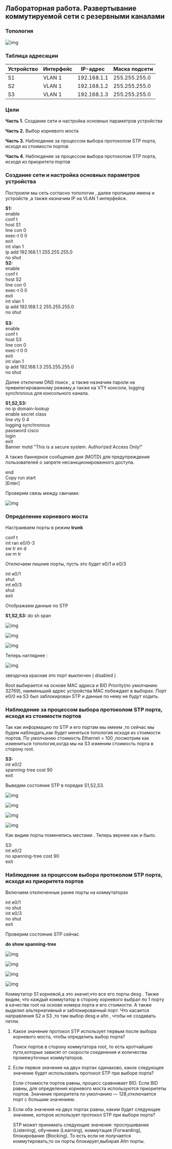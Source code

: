 ## Лабораторная работа. Развертывание коммутируемой сети с резервными каналами

### Топология

![img](img/1.png)

### Таблица адресации

| Устройство | Интерфейс | IP-адрес    | Маска подсети |
| ---------- | --------- | ----------- | ------------- |
| S1         | VLAN 1    | 192.168.1.1 | 255.255.255.0 |
| S2         | VLAN 1    | 192.168.1.2 | 255.255.255.0 |
| S3         | VLAN 1    | 192.168.1.3 | 255.255.255.0 |

### Цели

**Часть 1.** Создание сети и настройка основных параметров устройства

**Часть 2.** Выбор корневого моста

**Часть 3.** Наблюдение за процессом выбора протоколом STP порта, исходя из стоимости портов

**Часть 4.** Наблюдение за процессом выбора протоколом STP порта, исходя из приоритета портов

### Создание сети и настройка основных параметров устройства

Построили мы сеть согласно топологии , далее пропишем имена и устройств ,а также назначим IP на VLAN 1 интерфейсе.

**S1:** <br/>
enable <br/>
conf t<br/>
host S1<br/>
line con 0<br/>
exec-t 0 0<br/>
exit<br/>
int vlan 1<br/>
ip add 192.168.1.1 255.255.255.0<br/>
no shut  <br/>
**S2:** <br/>
enable<br/>
conf t<br/>
host S2<br/>
line con 0<br/>
exec-t 0 0<br/>
exit<br/>
int vlan 1<br/>
ip add 192.168.1.2 255.255.255.0<br/>
no shut<br/>  
**S3:** <br/>
enable<br/>
conf t <br/>
host S3<br/>
line con 0<br/>
exec-t 0 0<br/>
exit<br/>
int vlan 1<br/>
ip add 192.168.1.3 255.255.255.0<br/>
no shut  <br/>

Далее отключим DNS поиск , а также назначим пароли на привилегированному режиму,а также на VTY консоли, logging synchronous для консольного канала.

**S1,S2,S3:** <br/>
no ip domain-lookup<br/>
enable secret class<br/>
line vty 0 4<br/>
logging synchronous <br/>
password cisco<br/>
login<br/>
exit<br/>
Banner motd "This is a secure system. Authorized Access Only!"<br/>

А также баннерное сообщение дня (MOTD) для предупреждения пользователей о запрете несанкционированного доступа.

end <br/>
Copy run start<br/>
[Enter]<br/>

Проверим связь между свичами:

![img](img/2.png)



### Определение корневого моста

Настраиваем порты в режим **trunk**

conf t<br/>
int ran e0/0-3<br/>
sw tr en d<br/>
sw m tr<br/>

Отключаем лишние порты, пусть это будет e0/1 и e0/3

int e0/1<br/>
shut<br/>
int e0/3<br/>
shut<br/>
exit<br/>

Отображаем данные по STP

**S1,S2,S3:** do sh span<br/>

![img](img/31.png)

![img](img/32.png)

![img](img/33.png)

Теперь нагляднее :

![img](img/stp_status.png)

звездочка красная это порт выключен ( disabled )

Root выбирается на основе MAC адреса и BID Priority(по умолчанию 32769), наименьший адрес устройства MAC побеждает в выборах.  Порт e0/0 на S3 был заблокирован STP и данные по нему не будут ходить.

###  Наблюдение за процессом выбора протоколом STP порта, исходя из стоимости портов

Так как информацию по STP и его портам мы имеем ,то сейчас мы будем наблюдать,как будет меняться топология исходя из стоимости портов. По умолчанию стоимость Ethernet = 100 ,посмотрим как измениться топология,когда мы на S3  изменим стоимость порта в сторону root.

**S3:**<br/>
int e0/2<br/>
spanning-tree cost 90<br/>
exit<br/>

Выведем состояние STP в порядке S1,S2,S3. 

![img](img/41.png)

![img](img/42.png)

![img](img/43.png)

![img](img/44res_cost.png)

Как видим порты поменялись местами . Теперь вернем как и было.

S3:<br/>
int e0/2<br/>
no spanning-tree cost 90<br/>
exit<br/>



###  Наблюдение за процессом выбора протоколом STP порта, исходя из приоритета портов



Включаем отключенные ранее порты на коммутаторах

int e0/1<br/>
no shut<br/>
int e0/3<br/>
no shut<br/>
exit<br/>

Проверим состояние STP сейчас 

**do  show spanning-tree**<br/>

![img](img/51.png)

![img](img/52.png)

![img](img/53.png)

![img](img/54.png)

Коммутатор S1 корневой,а это значит,что все его порты desg .
Также  видим, что каждый коммутатор в сторону корневого выбрал по 1 порту в качестве root на основе номера порта и его стоимости.  А также выделил альтернативный и заблокированный порт. 
Что касается направления S2 и S3 ,то там выбор desg и altn , чтобы не создавать петли.

1. Какое значение протокол STP использует первым после выбора корневого моста, чтобы определить выбор порта?

   Поиск портов в сторону коммутатора root, то есть кротчайшие пути,которые зависят от скорости соединения и количества промежуточных коммутаторов.

2. Если первое значение на двух портах одинаково, какое следующее значение будет использовать протокол STP при выборе порта?

   Если стоимости портов равны, процесс сравнивает BID. Если BID равны, для определения корневого моста используются приоритеты портов. Значение приоритета по умолчанию — 128,отключается порт с большим значением.

3. Если оба значения на двух портах равны, каким будет следующее значение, которое использует протокол STP при выборе порта?

    STP может принимать следующие  значения:  прослушивание (Listening), обучение (Learning), коммутация (Forwarding),  блокирование (Blocking). То есть если не получается коммутировать,то он порты блокирует,выбирая Altn порты.

